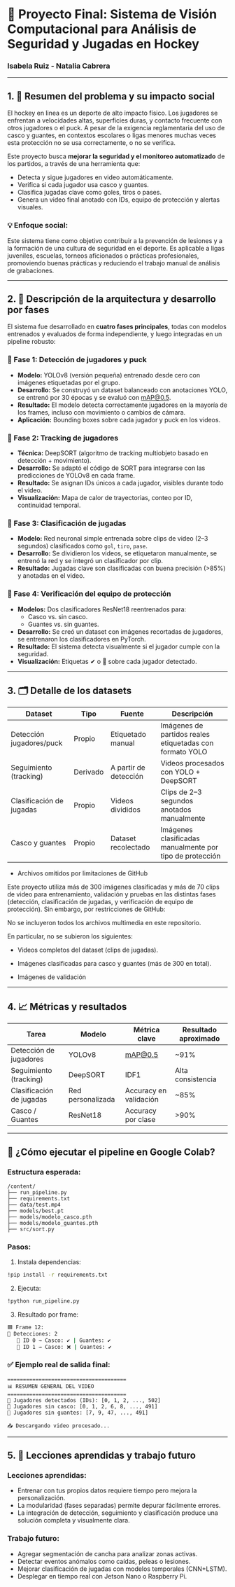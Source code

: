 
# 🏒 Proyecto Final: Sistema de Visión Computacional para Análisis de Seguridad y Jugadas en Hockey

### Isabela Ruiz - Natalia Cabrera

---

## 1. 🧩 Resumen del problema y su impacto social

El hockey en linea  es un deporte de alto impacto físico. Los jugadores se enfrentan a velocidades altas, superficies duras, y contacto frecuente con otros jugadores o el puck. A pesar de la exigencia reglamentaria del uso de casco y guantes, en contextos escolares o ligas menores muchas veces esta protección no se usa correctamente, o no se verifica.

Este proyecto busca **mejorar la seguridad y el monitoreo automatizado** de los partidos, a través de una herramienta que:

- Detecta y sigue jugadores en video automáticamente.
- Verifica si cada jugador usa casco y guantes.
- Clasifica jugadas clave como goles, tiros o pases.
- Genera un video final anotado con IDs, equipo de protección y alertas visuales.

### 💡 Enfoque social:
Este sistema tiene como objetivo contribuir a la prevención de lesiones y a la formación de una cultura de seguridad en el deporte. Es aplicable a ligas juveniles, escuelas, torneos aficionados o prácticas profesionales, promoviendo buenas prácticas y reduciendo el trabajo manual de análisis de grabaciones.

---

## 2. 🧠 Descripción de la arquitectura y desarrollo por fases

El sistema fue desarrollado en **cuatro fases principales**, todas con modelos entrenados y evaluados de forma independiente, y luego integradas en un pipeline robusto:

### 🔹 Fase 1: Detección de jugadores y puck

- **Modelo:** YOLOv8 (versión pequeña) entrenado desde cero con imágenes etiquetadas por el grupo.
- **Desarrollo:** Se construyó un dataset balanceado con anotaciones YOLO, se entrenó por 30 épocas y se evaluó con mAP@0.5.
- **Resultado:** El modelo detecta correctamente jugadores en la mayoría de los frames, incluso con movimiento o cambios de cámara.
- **Aplicación:** Bounding boxes sobre cada jugador y puck en los videos.

### 🔹 Fase 2: Tracking de jugadores

- **Técnica:** DeepSORT (algoritmo de tracking multiobjeto basado en detección + movimiento).
- **Desarrollo:** Se adaptó el código de SORT para integrarse con las predicciones de YOLOv8 en cada frame.
- **Resultado:** Se asignan IDs únicos a cada jugador, visibles durante todo el video.
- **Visualización:** Mapa de calor de trayectorias, conteo por ID, continuidad temporal.

### 🔹 Fase 3: Clasificación de jugadas

- **Modelo:** Red neuronal simple entrenada sobre clips de video (2–3 segundos) clasificados como `gol`, `tiro`, `pase`.
- **Desarrollo:** Se dividieron los videos, se etiquetaron manualmente, se entrenó la red y se integró un clasificador por clip.
- **Resultado:** Jugadas clave son clasificadas con buena precisión (>85%) y anotadas en el video.

### 🔹 Fase 4: Verificación del equipo de protección

- **Modelos:** Dos clasificadores ResNet18 reentrenados para:
  - Casco vs. sin casco.
  - Guantes vs. sin guantes.
- **Desarrollo:** Se creó un dataset con imágenes recortadas de jugadores, se entrenaron los clasificadores en PyTorch.
- **Resultado:** El sistema detecta visualmente si el jugador cumple con la seguridad.
- **Visualización:** Etiquetas ✔ o 🚫 sobre cada jugador detectado.

---

## 3. 🗂️ Detalle de los datasets

| Dataset                      | Tipo        | Fuente                | Descripción                                                |
|-----------------------------|-------------|------------------------|------------------------------------------------------------|
| Detección jugadores/puck    | Propio      | Etiquetado manual      | Imágenes de partidos reales etiquetadas con formato YOLO   |
| Seguimiento (tracking)      | Derivado    | A partir de detección  | Videos procesados con YOLO + DeepSORT                      |
| Clasificación de jugadas    | Propio      | Videos divididos       | Clips de 2–3 segundos anotados manualmente                 |
| Casco y guantes             | Propio      | Dataset recolectado    | Imágenes clasificadas manualmente por tipo de protección   |

- Archivos omitidos por limitaciones de GitHub

Este proyecto utiliza más de 300 imágenes clasificadas y más de 70 clips de video para entrenamiento, validación y pruebas en las distintas fases (detección, clasificación de jugadas, y verificación de equipo de protección). Sin embargo, por restricciones de GitHub:

No se incluyeron todos los archivos multimedia en este repositorio.

En particular, no se subieron los siguientes:

- Videos completos del dataset (clips de jugadas).

- Imágenes clasificadas para casco y guantes (más de 300 en total).

- Imágenes de validación 

---

## 4. 📈 Métricas y resultados

| Tarea                        | Modelo         | Métrica clave                | Resultado aproximado |
|-----------------------------|----------------|------------------------------|-----------------------|
| Detección de jugadores      | YOLOv8         | mAP@0.5                      | ~91%                  |
| Seguimiento (tracking)      | DeepSORT       | IDF1                         | Alta consistencia     |
| Clasificación de jugadas    | Red personalizada | Accuracy en validación    | ~85%                  |
| Casco / Guantes             | ResNet18       | Accuracy por clase           | >90%                  |

---

## 🚀 ¿Cómo ejecutar el pipeline en Google Colab?

### Estructura esperada:

```
/content/
├── run_pipeline.py
├── requirements.txt
├── data/test.mp4
├── models/best.pt
├── models/modelo_casco.pth
├── models/modelo_guantes.pth
├── src/sort.py
```

### Pasos:

1. Instala dependencias:

```bash
!pip install -r requirements.txt
```

2. Ejecuta:

```bash
!python run_pipeline.py
```

3. Resultado por frame:

```bash
🟦 Frame 12:
🎯 Detecciones: 2
   🧍 ID 0 → Casco: ✔ | Guantes: ✔
   🧍 ID 1 → Casco: ❌ | Guantes: ✔
```

### ✅ Ejemplo real de salida final:

```
======================================
📊 RESUMEN GENERAL DEL VIDEO
======================================
🔢 Jugadores detectados (IDs): [0, 1, 2, ..., 502]
🚨 Jugadores sin casco: [0, 1, 2, 6, 8, ..., 491]
🚨 Jugadores sin guantes: [7, 9, 47, ..., 491]

📥 Descargando video procesado...
```

---

## 5. 🧪 Lecciones aprendidas y trabajo futuro

### Lecciones aprendidas:

- Entrenar con tus propios datos requiere tiempo pero mejora la personalización.
- La modularidad (fases separadas) permite depurar fácilmente errores.
- La integración de detección, seguimiento y clasificación produce una solución completa y visualmente clara.

### Trabajo futuro:

- Agregar segmentación de cancha para analizar zonas activas.
- Detectar eventos anómalos como caídas, peleas o lesiones.
- Mejorar clasificación de jugadas con modelos temporales (CNN+LSTM).
- Desplegar en tiempo real con Jetson Nano o Raspberry Pi.

